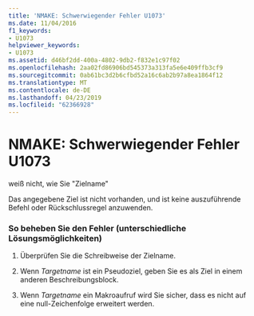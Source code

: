 ```yaml
---
title: 'NMAKE: Schwerwiegender Fehler U1073'
ms.date: 11/04/2016
f1_keywords:
- U1073
helpviewer_keywords:
- U1073
ms.assetid: d46bf2dd-400a-4802-9db2-f832e1c97f02
ms.openlocfilehash: 2aa02fd86906bd545373a313fa5e6e409ffb3cf9
ms.sourcegitcommit: 0ab61bc3d2b6cfbd52a16c6ab2b97a8ea1864f12
ms.translationtype: MT
ms.contentlocale: de-DE
ms.lasthandoff: 04/23/2019
ms.locfileid: "62366928"
---
```

# <a name="nmake-fatal-error-u1073"></a>NMAKE: Schwerwiegender Fehler U1073

weiß nicht, wie Sie "Zielname"

Das angegebene Ziel ist nicht vorhanden, und ist keine auszuführende Befehl oder Rückschlussregel anzuwenden.

### <a name="to-fix-by-using-the-following-possible-solutions"></a>So beheben Sie den Fehler (unterschiedliche Lösungsmöglichkeiten)

1. Überprüfen Sie die Schreibweise der Zielname.

1. Wenn *Targetname* ist ein Pseudoziel, geben Sie es als Ziel in einem anderen Beschreibungsblock.

1. Wenn *Targetname* ein Makroaufruf wird Sie sicher, dass es nicht auf eine null-Zeichenfolge erweitert werden.